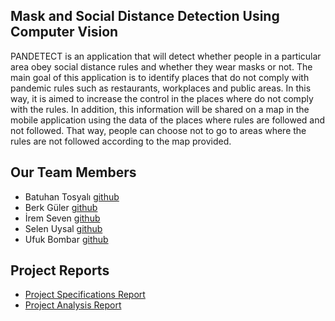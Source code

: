 ## Mask and Social Distance Detection Using Computer Vision

PANDETECT is an application that will detect whether people in a particular area obey social distance rules and whether they wear masks or not. The main goal of this application is to identify places that do not comply with pandemic rules such as restaurants, workplaces and public areas. In this way, it is aimed to increase the control in the places where do not comply with the rules. In addition, this information will be shared on a map in the mobile application using the data of the places where rules are followed and not followed. That way, people can choose not to go to areas where the rules are not followed according to the map provided.


## Our Team Members

* Batuhan Tosyalı [github](https://github.com/Batucan2601)
* Berk Güler [github](https://github.com/Wondrous27)
* İrem Seven [github](https://github.com/iremsvn)
* Selen Uysal [github](https://github.com/selenuysal)
* Ufuk Bombar [github](https://github.com/ubombar)

## Project Reports 
* [Project Specifications Report](https://pandetect.github.io/reports/Project_Specifications_Report.pdf)
* [Project Analysis Report](https://pandetect.github.io/reports/Project_Analysis_Report.pdf)
